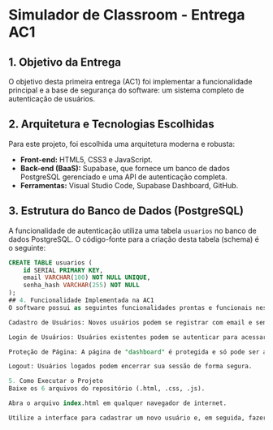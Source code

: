 # Simulador de Classroom - Entrega AC1

## 1. Objetivo da Entrega
O objetivo desta primeira entrega (AC1) foi implementar a funcionalidade principal e a base de segurança do software: um sistema completo de autenticação de usuários.

## 2. Arquitetura e Tecnologias Escolhidas
Para este projeto, foi escolhida uma arquitetura moderna e robusta:
* **Front-end:** HTML5, CSS3 e JavaScript.
* **Back-end (BaaS):** Supabase, que fornece um banco de dados PostgreSQL gerenciado e uma API de autenticação completa.
* **Ferramentas:** Visual Studio Code, Supabase Dashboard, GitHub.

## 3. Estrutura do Banco de Dados (PostgreSQL)
A funcionalidade de autenticação utiliza uma tabela `usuarios` no banco de dados PostgreSQL. O código-fonte para a criação desta tabela (schema) é o seguinte:

```sql
CREATE TABLE usuarios (
    id SERIAL PRIMARY KEY,
    email VARCHAR(100) NOT NULL UNIQUE,
    senha_hash VARCHAR(255) NOT NULL
);
## 4. Funcionalidade Implementada na AC1
O software possui as seguintes funcionalidades prontas e funcionais nesta entrega:

Cadastro de Usuários: Novos usuários podem se registrar com email e senha. O sistema dispara um e-mail de confirmação para garantir a validade do email.

Login de Usuários: Usuários existentes podem se autenticar para acessar a plataforma.

Proteção de Página: A página de "dashboard" é protegida e só pode ser acessada por usuários autenticados.

Logout: Usuários logados podem encerrar sua sessão de forma segura.

5. Como Executar o Projeto
Baixe os 6 arquivos do repositório (.html, .css, .js).

Abra o arquivo index.html em qualquer navegador de internet.

Utilize a interface para cadastrar um novo usuário e, em seguida, fazer o login.

